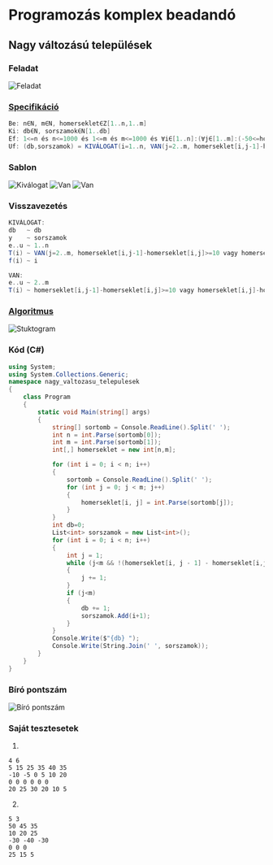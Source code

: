 # Programozás komplex beadandó
## Nagy változású települések

### Feladat
![Feladat](feladat.png)

### [Specifikáció](https://progalap.elte.hu/specifikacio/?data=H4sIAAAAAAAAE42RXU7CQBDHrzLpE02mZLftkrihJpgYYzD4ojxY%2BlBo1QK7GFpNlJDoG1fxHNyEkzgtUEqVxHa785H%2FzP5muzDSl3iUPCajMEtm2pDGRSxBb1arHoLamueZiudpPJnGGSUefN5saqRNBQPdTSREw60unc3Tj1DNJnmYq6IhKS4fJfC2p2H9nYJue5wxVviUVIWjKsnN6jOh8uKMQDYoHO9CRaElWNur4PgJjoOirp5se4KZ5kDf0%2BmNaIglmwkedK%2F766%2Bb26vOXSPximmg3%2Bk1xp5Nx2C9l8UDq97%2BnIjhLXx6%2F3VwXUrVudhESEwDjSxOs9SQ%2FsKIwiyk6wYtwRloUBIEmUq1BJ8S9PicIT9DbmPusAD3aeT7ZVeyJGvtlmXTD4D8i4YSbLLlPVB3G8EJiEmHKiYS8uZx%2BjrNDMmXeATobgFbpwAFcoG2QEegy2gvYSwitgQyFDl7hZJh%2BZY5mxU9cl2uFlV2p8ZOI6P7P3ixhXdOwjN0RRW6ICWUwxTEZNFgZI8HOKAXN3BE7P5B7JDkBHOw%2FAGmP1T9iwMAAA%3D%3D)
```groovy
Be: n∈N, m∈N, homerseklet∈Z[1..n,1..m]
Ki: db∈N, sorszamok∈N[1..db]
Ef: 1<=n és n<=1000 és 1<=m és m<=1000 és ∀i∈[1..n]:(∀j∈[1..m]:(-50<=homerseklet[i,j] és homerseklet[i,j]<=50))
Uf: (db,sorszamok) = KIVÁLOGAT(i=1..n, VAN(j=2..m, homerseklet[i,j-1]-homerseklet[i,j]>=10 vagy homerseklet[i,j]-homerseklet[i,j-1]>=10), i)
```

### Sablon
![Kiválogat](kivalogat.png)
![Van](van1.png)
![Van](van2.png)

### Visszavezetés
```groovy
KIVÁLOGAT:
db   ~ db
y    ~ sorszamok
e..u ~ 1..n
T(i) ~ VAN(j=2..m, homerseklet[i,j-1]-homerseklet[i,j]>=10 vagy homerseklet[i,j]-homerseklet[i,j-1]>=10)
f(i) ~ i

VAN:
e..u ~ 2..m
T(i) ~ homerseklet[i,j-1]-homerseklet[i,j]>=10 vagy homerseklet[i,j]-homerseklet[i,j-1]>=10
```

### [Algoritmus](https://progalap.elte.hu/stuki/?data=H4sIAAAAAAAAE61W3W7aMBh9FeRK1abRKgm0ECYuSru2dKOtmv5AEReO7ZBAsFkSoKXigfYce7HZaWycFrRGm29ijj%2Bfc74fAi8gwKABjH3Drh4aZr1yYB1aNdM2D0AZ%2BGxOojY%2Fp7MwLIOYhAQlBK8RyjCJQeMF3NSvTjr2kyP2KaECymAKI0KT9SU%2FwJhQ0PBgGJMySJ6nhF%2BIyc8ZoYjwC8gPQszvtDHn7oMT5%2BT09qF7y0%2BC42%2FXqGt%2FB4NVeY1LTS1wrak72aKcwIRMeDiPSMhTwiHsNpoG4BrO9b29OGqdKQ0F5DSUr%2BLZjY6ureO2c8NPLozb3mNYqfLt3cJP6JIrikQVuzShyRVJdMGVUweM4iAJGBVUTXN%2Fn3LQZfjZyVy2c5lyB8qkdKC51hxoxflwqUeNpiUkKmdzP74PWkpCATkJrUZFK31%2BdRYOu%2B5jWlPFI%2BU04iIZbarpaDdMvjYnpd%2B%2F4hIlk9Inn01IFJNxSJJ%2BUB7tmYO9N9Bgd8ivmEZpDofPpbeHb6M5QRb%2FeVPnVOV4nippmacCcnlqxS7SudEXU4hM79oOnZoPSkQBOZHLcb3TmqHjrSKUsangU4GST7up8akvSfFZ%2BDG6dOqVq3S4rJ5vOd1lOhZRddk6DTtPSlkBOeUevnjs9sbwr5moQMmn3fw%2FmSiDwr7ikXIacZGpDrzNIy2aH81IK4IU%2BbmZ0zqUUm0IUalzo6r%2B0qjekAITs%2BXdjd1sMGVv1WBK4J9lYhbFSzhh4z52B41mAFZcL%2BbVQQkbRnAimvMCKJyI%2Bx0YiHfsHEYBdEPxkwn4x4ixd2%2Fu2GeL%2B3VYZkOg5wRiEmXQaiD6E3IPIrVXS32w43kGX5xmRzw90UWOIYW5xoHaeemuZlQMmO4QgV69BgavGbYgGg8jNqM4I3Yt1xJh4imJCZIYqSEod166w1VkEEvQiT8J7%2BgQX6kqX5LOsyRGPIy20Wk1fscqVpbzh%2Fg9z7ZfTw2jjmzxn2eHEFLFh3pFVqs%2FGfHrHiYJAAA%3D)
![Stuktogram](stuki.png)

### Kód (C#)
```cs
using System;
using System.Collections.Generic;
namespace nagy_valtozasu_telepulesek
{
    class Program
    {
        static void Main(string[] args)
        {
            string[] sortomb = Console.ReadLine().Split(' ');
            int n = int.Parse(sortomb[0]);
            int m = int.Parse(sortomb[1]);
            int[,] homerseklet = new int[n,m];

            for (int i = 0; i < n; i++)
            {
                sortomb = Console.ReadLine().Split(' ');
                for (int j = 0; j < m; j++)
                {
                    homerseklet[i, j] = int.Parse(sortomb[j]);
                }
            }
            int db=0;
            List<int> sorszamok = new List<int>();
            for (int i = 0; i < n; i++)
            {
                int j = 1;
                while (j<m && !(homerseklet[i, j - 1] - homerseklet[i,j]>=10 || homerseklet[i, j] - homerseklet[i,j-1]>=10))
                {
                    j += 1;
                }
                if (j<m)
                {
                    db += 1;
                    sorszamok.Add(i+1);
                }
            }
            Console.Write($"{db} ");
            Console.Write(String.Join(' ', sorszamok));
        }
    }
}
```

### Bíró pontszám
![Bíró pontszám](biro.png)

### Saját tesztesetek
1.
```
4 6
5 15 25 35 40 35
-10 -5 0 5 10 20
0 0 0 0 0 0
20 25 30 20 10 5
```
2.
```
5 3
50 45 35
10 20 25
-30 -40 -30
0 0 0
25 15 5
```
